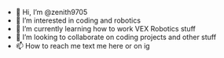 - 👋 Hi, I’m @zenith9705
- 👀 I’m interested in coding and robotics
- 🌱 I’m currently learning how to work VEX Robotics stuff
- 💞️ I’m looking to collaborate on coding projects and other stuff
- 📫 How to reach me text me here or on ig

<!---
zenith9705/zenith9705 is a ✨ special ✨ repository because its `README.md` (this file) appears on your GitHub profile.
You can click the Preview link to take a look at your changes.
--->
